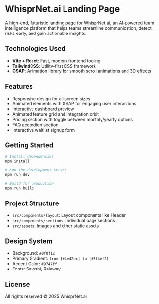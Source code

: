 # WhisprNet.ai Landing Page

A high-end, futuristic landing page for WhisprNet.ai, an AI-powered team intelligence platform that helps teams streamline communication, detect risks early, and gain actionable insights.

## Technologies Used

- **Vite + React**: Fast, modern frontend tooling
- **TailwindCSS**: Utility-first CSS framework
- **GSAP**: Animation library for smooth scroll animations and 3D effects

## Features

- Responsive design for all screen sizes
- Animated elements with GSAP for engaging user interactions
- Interactive dashboard preview
- Animated feature grid and integration orbit
- Pricing section with toggle between monthly/yearly options
- FAQ accordion section
- Interactive waitlist signup form

## Getting Started

```bash
# Install dependencies
npm install

# Run the development server
npm run dev

# Build for production
npm run build
```

## Project Structure

- `src/components/layout`: Layout components like Header
- `src/components/sections`: Individual page sections
- `src/assets`: Images and other static assets

## Design System

- Background: `#0f0f1c`
- Primary Gradient: `from-[#4e42ec] to-[#8f4ef2]`
- Accent Color: `#9747ff`
- Fonts: Satoshi, Raleway

## License

All rights reserved © 2025 WhisprNet.ai
